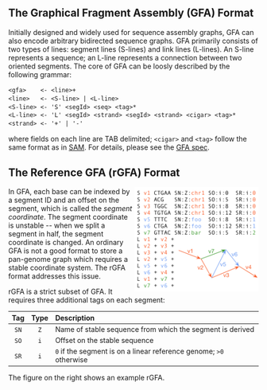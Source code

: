 ## The Graphical Fragment Assembly (GFA) Format

Initially designed and widely used for sequence assembly graphs, GFA can also
encode arbitrary bidirected sequence graphs. GFA primarily consists of two
types of lines: segment lines (S-lines) and link lines (L-lines). An S-line
represents a sequence; an L-line represents a connection between two oriented
segments. The core of GFA can be loosly described by the following grammar:

```txt
<gfa>    <- <line>+
<line>   <- <S-line> | <L-line>
<S-line> <- 'S' <segId> <seq> <tag>*
<L-line> <- 'L' <segId> <strand> <segId> <strand> <cigar> <tag>*
<strand> <- '+' | '-'
```

where fields on each line are TAB delimited; `<cigar>` and `<tag>` follow the
same format as in [SAM][sam]. For details, please see the [GFA spec][gfa1].

## The Reference GFA (rGFA) Format

<img align="right" width="250" src="example1.png"/>

In GFA, each base can be indexed by a segment ID and an offset on the segment,
which is called the *segment coordinate*. The segment coordinate is unstable --
when we split a segment in half, the segment coordinate is changed. An ordinary
GFA is not a good format to store a pan-genome graph which requires a stable
coordinate system. The rGFA format addresses this issue.

rGFA is a strict subset of GFA. It requires three additional tags on each
segment:

|Tag |Type|Description                                                       |
|:--:|:--:|:-----------------------------------------------------------------|
|`SN`|`Z` |Name of stable sequence from which the segment is derived         |
|`SO`|`i` |Offset on the stable sequence                                     |
|`SR`|`i` |`0` if the segment is on a linear reference genome; `>0` otherwise|

The figure on the right shows an example rGFA.

[miniasm]: https://github.com/lh3/miniasm/
[canu]: https://github.com/marbl/canu
[spades]: https://github.com/ablab/spades
[sam]: https://en.wikipedia.org/wiki/SAM_(file_format)
[gfa1]: https://github.com/GFA-spec/GFA-spec/blob/master/GFA1.md
